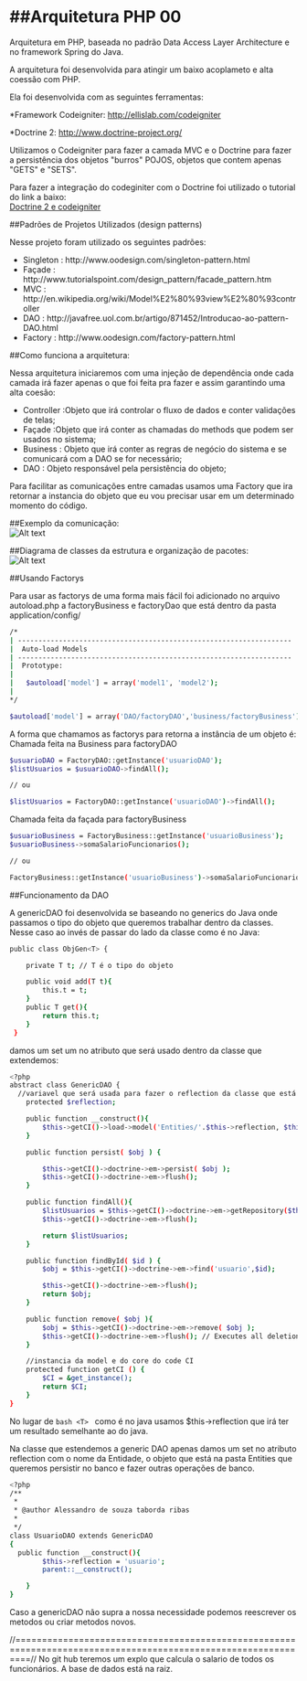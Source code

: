 ##Arquitetura PHP 00
================
Arquitetura em PHP, baseada no padrão Data Access Layer Architecture e no framework Spring do Java.

A arquitetura foi desenvolvida para atingir um baixo acoplameto e alta coessão com PHP.

Ela foi desenvolvida com as seguintes ferramentas:

*Framework Codeigniter: http://ellislab.com/codeigniter

*Doctrine 2: http://www.doctrine-project.org/

Utilizamos o Codeigniter para fazer a camada MVC e o Doctrine para fazer a persistência dos objetos "burros" POJOS, objetos que contem apenas "GETS" e "SETS".

Para fazer a integração do codeginiter com o Doctrine foi utilizado o tutorial do link a baixo:
<br>
<a href="http://imasters.com.br/artigo/25199/codeigniter/como-realizar-a-integracao-do-codeigniter-com-doctrine-2/" target="_black">Doctrine 2 e codeigniter</a>

##Padrões de Projetos Utilizados (design patterns)

Nesse projeto foram utilizado os seguintes padrões:
<ul>
  <li>Singleton : http://www.oodesign.com/singleton-pattern.html</li>
  <li>Façade : http://www.tutorialspoint.com/design_pattern/facade_pattern.htm</li>
  <li>MVC : http://en.wikipedia.org/wiki/Model%E2%80%93view%E2%80%93controller</li>
  <li>DAO : http://javafree.uol.com.br/artigo/871452/Introducao-ao-pattern-DAO.html</li>
  <li>Factory : http://www.oodesign.com/factory-pattern.html</li>
</ul>

##Como funciona a arquitetura:
<p>
  Nessa arquitetura iniciaremos com uma injeção de dependência onde cada camada irá fazer apenas o que foi feita pra
  fazer e assim garantindo uma alta coesão:
</p>

<p>

<ul>
  <li>Controller :Objeto que irá controlar o fluxo de dados e conter validações de telas;</li>
  <li>Façade :Objeto que irá conter as chamadas do methods que podem ser usados no sistema;</li>
  <li>Business : Objeto que irá conter as regras de negócio do sistema e se comunicará com a DAO se for necessário;</li>
  <li> DAO : Objeto responsável pela persistência do objeto;</li>
</ul>

</p>

<p>
  Para facilitar as comunicações entre camadas usamos uma Factory que ira retornar a instancia do objeto que eu vou precisar
  usar em um determinado momento do código.
</p>

##Exemplo da comunicação:
<br>
![Alt text](/Calcular%20Salarios.jpg "Diagrama de sequencia")

##Diagrama de classes da estrutura e organização de pacotes:
<br>
![Alt text](/Class%20Architecture.jpg "Diagrama de classes estrutura")

##Usando Factorys

Para usar as factorys de uma forma mais fácil foi adicionado no arquivo autoload.php a factoryBusiness e factoryDao que está dentro da pasta application/config/

```bash
/*
| -------------------------------------------------------------------
|  Auto-load Models
| -------------------------------------------------------------------
|  Prototype:
|
|	$autoload['model'] = array('model1', 'model2');
|
*/

$autoload['model'] = array('DAO/factoryDAO','business/factoryBusiness');
```
A forma que chamamos as factorys para retorna a instância de um objeto é:
<br />
Chamada feita na Business para factoryDAO

```bash
$usuarioDAO = FactoryDAO::getInstance('usuarioDAO');
$listUsuarios = $usuarioDAO->findAll();

// ou

$listUsuarios = FactoryDAO::getInstance('usuarioDAO')->findAll();
```

Chamada feita da façada para factoryBusiness
<br />

```bash
$usuarioBusiness = FactoryBusiness::getInstance('usuarioBusiness');
$usuarioBusiness->somaSalarioFuncionarios();

// ou

FactoryBusiness::getInstance('usuarioBusiness')->somaSalarioFuncionarios();
```


##Funcionamento da DAO

A  genericDAO foi desenvolvida se baseando no generics do Java onde passamos o tipo do objeto que queremos trabalhar dentro da classes.
Nesse caso ao invés de passar do lado da classe como é no Java:

```bash
public class ObjGen<T> {

    private T t; // T é o tipo do objeto

    public void add(T t){
        this.t = t;
    }
    public T get(){
        return this.t;
    }
 }
```
damos um set um no atributo que será usado dentro da classe que extendemos:

```bash
<?php
abstract class GenericDAO {
  //variavel que será usada para fazer o reflection da classe que está sendo trabalhada
	protected $reflection;

	public function __construct(){
		$this->getCI()->load->model('Entities/'.$this->reflection, $this->reflection );
	}

	public function persist( $obj ) {

		$this->getCI()->doctrine->em->persist( $obj );
		$this->getCI()->doctrine->em->flush();
	}

	public function findAll(){
		$listUsuarios = $this->getCI()->doctrine->em->getRepository($this->reflection)->findAll();
		$this->getCI()->doctrine->em->flush();

		return $listUsuarios;
	}

	public function findById( $id ) {
		$obj = $this->getCI()->doctrine->em->find('usuario',$id);

		$this->getCI()->doctrine->em->flush();
		return $obj;
	}

	public function remove( $obj ){
		$obj = $this->getCI()->doctrine->em->remove( $obj );
		$this->getCI()->doctrine->em->flush(); // Executes all deletions.
	}

	//instancia da model e do core do code CI
	protected function getCI () {
		$CI = &get_instance();
		return $CI;
	}
}
```
No lugar de ```bash <T> ``` como é no java usamos $this->reflection que irá ter um resultado semelhante ao do java.

Na classe que estendemos a generic DAO apenas damos um set no atributo reflection com o nome da Entidade, o objeto que está na pasta Entities que queremos persistir no banco e fazer outras operações de banco.

```bash
<?php
/**
 *
 * @author Alessandro de souza taborda ribas
 *
 */
class UsuarioDAO extends GenericDAO
{
  public function __construct(){
		$this->reflection = 'usuario';
		parent::__construct();

	}
}
```
Caso a genericDAO não supra a nossa necessidade podemos reescrever os metodos ou criar metodos novos.

//===============================================================================================================//
No git hub teremos um explo que calcula o salario de todos os funcionários.
A base de dados está na raiz.

